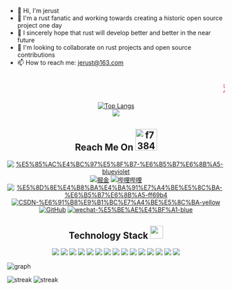 - 👋 Hi, I'm jerust
- 👀 I'm a rust fanatic and working towards creating a historic open source project one day
- 🌱 I sincerely hope that rust will develop better and better in the near future
- 💞️ I'm looking to collaborate on rust projects and open source contributions
- 📫 How to reach me: jerust@163.com

<h2 align="center">
  <marquee>
    <b>
      <font color="#e66b6d">双</font>
      <font color="#e66d98">手</font>
      <font color="#e66cc6">合</font>
      <font color="#cc6de6">十</font>
      <font color="#9770e6">成</font>
      <font color="#6d93e6">为</font>
      <font color="#6fcde6">自</font>
      <font color="#72e6b6">己</font>
      <font color="#72e689">的</font>
      <font color="#99e670">神</font>, 
      <font color="#cde670">自</font>
      <font color="#e6df72">己</font>
      <font color="#e6c073">所</font>
      <font color="#e6a271">信</font>
      <font color="#e6796f">念</font>
      <font color="#e65454">的</font>
      <font color="#e63333">即</font>
      <font color="#e62c2c">是</font>
      <font color="#e60101">信</font>
      <font color="#e60101">仰</font>
    </b> 
  </marquee>
</h2>

<div align="center">
  <a href="https://github.com/jerust/github-readme-stats">
    <img src="https://github-readme-stats.vercel.app/api/top-langs/?username=jerust&layout=compact&theme=tokyonight" alt="Top Langs" />
  </a>
</div>

<div align="center">
  <img src="https://github-readme-stats.vercel.app/api?username=jerust&show_icons=true&theme=tokyonight" />
</div>

<!-- 联系我 -->
<h2 align="center">Reach Me On <img src="https://img-blog.csdnimg.cn/f7384c88956d4378b72e47548e19c9f8.gif" alt="f7384c88956d4378b72e47548e19c9f8.gif" width="50" /></h2>
<p align="center">
  <a href=""><img src="https://img.shields.io/badge/%E5%85%AC%E4%BC%97%E5%8F%B7-%E6%B5%B7%E6%8B%A5-blueviolet" alt="%E5%85%AC%E4%BC%97%E5%8F%B7-%E6%B5%B7%E6%8B%A5-blueviolet" /></a>
  <a href=""><img src="https://img.shields.io/badge/juejin-%E6%8E%98%E9%87%91-blue.svg" alt="掘金" /></a>
  <a href=""><img src="https://img.shields.io/badge/bilibili-%E5%93%94%E5%93%A9%E5%93%94%E5%93%A9-critical" alt="哔哩哔哩" /></a>
<a href=""><img src="https://img.shields.io/badge/%E5%8D%8E%E4%B8%BA%E4%BA%91%E7%A4%BE%E5%8C%BA-%E6%B5%B7%E6%8B%A5-ff69b4" alt="%E5%8D%8E%E4%B8%BA%E4%BA%91%E7%A4%BE%E5%8C%BA-%E6%B5%B7%E6%8B%A5-ff69b4" /></a>
  <a href=""><img src="https://img.shields.io/badge/CSDN-%E6%91%B8%E9%B1%BC%E7%A4%BE%E5%8C%BA-yellow" alt="CSDN-%E6%91%B8%E9%B1%BC%E7%A4%BE%E5%8C%BA-yellow" /></a>
<a href=""><img src="https://img.shields.io/badge/GitHub-%E5%AD%98%E5%82%A8%E5%BA%93-black.svg" alt="GitHub" /></a>
<a href=""><img src="https://img.shields.io/badge/wechat-%E5%BE%AE%E4%BF%A1-blue" alt="wechat-%E5%BE%AE%E4%BF%A1-blue" /></a>
</p>

<!-- 技术栈 -->
<h2 align="center">Technology Stack <img src="https://media.giphy.com/media/WUlplcMpOCEmTGBtBW/giphy.gif" width="30"></h2>
<p align="center">
  <img src="https://img.shields.io/badge/-Rust-%23E44D27?style=flat-square&logo=rust&logoColor=ffffff"/>
  <img src="https://img.shields.io/badge/-Go-blue?style=flat-square&logo=go&logoColor=ffffff"/>
  <img src="https://img.shields.io/badge/-Python-%23E44D27?style=flat-square&logo=python&logoColor=ffffff"/>
  <img src="https://img.shields.io/badge/-VSCode-%23007ACC?style=flat-square&logo=visual-studio-code"/>
  <img src="https://img.shields.io/badge/-CSS3-%231572B6?style=flat-square&logo=css3"/>
  <img src="https://img.shields.io/badge/-HTML5-%23E44D27?style=flat-square&logo=html5&logoColor=ffffff"/>
  <img src="https://img.shields.io/badge/-GitHub-181717?style=flat-square&logo=github"/>
  <img src="https://img.shields.io/badge/-GitLab-FCA121?style=flat-square&logo=gitlab"/>
  <img src="https://img.shields.io/badge/-Git-black?style=flat-square&logo=git"/>
  <img src="https://img.shields.io/badge/-Redis-black?style=flat-square&logo=Redis"/>
  <img src="https://img.shields.io/badge/-GraphQL-E10098?style=flat-square&logo=graphql"/>
  <img src="https://img.shields.io/badge/-PostgreSQL-336791?style=flat-square&logo=postgresql"/>
  <img src="https://img.shields.io/badge/-MySQL-black?style=flat-square&logo=mysql"/>
  <img src="https://img.shields.io/badge/-Oracle-black?style=flat-square&logo=oracle"/>
  <img src="https://img.shields.io/badge/-Docker-black?style=flat-square&logo=docker"/>
</p>

<!-- 
<p align = "center">
<img width="50%" src="https://github-readme-streak-stats.herokuapp.com/?user=jerust&show_icons=true&locale=en&layout=compact&theme=radical&line_height=0" />
</p>
-->

![graph](https://github-readme-activity-graph.vercel.app/graph?username=jerust&bg_color=0000000&color=2980b9&line=2980b9&point=27ae60&area_color=2980b9&area=true&hide_border=true)

![streak](https://github-contributor-stats.vercel.app/api?username=jerust&title_color=3498db&text_color=2ecc71&icon_color=3498db&bg_color=00000000&hide_border=true&show_icons=true&include_all_commits=true&count_private=true&disable_animations=true)
![streak](https://streak-stats.demolab.com/?user=jerust&hide_border=true&background=00000000&border=2980b9&stroke=2980b9&ring=27ae60&fire=27ae60&currStreakNum=2980b9&sideNums=2980b9&currStreakLabel=2980b9&sideLabels=2980b9&dates=2980b9)
